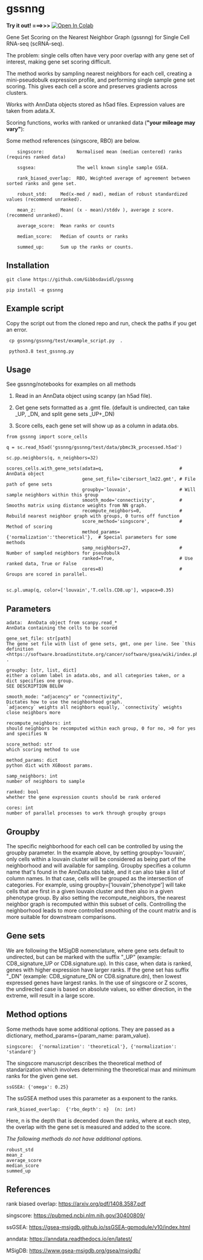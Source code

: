# gssnng

**Try it out!  ===>>>**  [![Open In Colab](https://colab.research.google.com/assets/colab-badge.svg)](https://colab.research.google.com/github/Gibbsdavidl/gssnng/blob/main/notebooks/gssnng_quick_start.ipynb)


Gene Set Scoring on the Nearest Neighbor Graph (gssnng) for Single Cell RNA-seq (scRNA-seq).

The problem:  single cells often have very poor overlap with any gene set of interest, making gene set scoring difficult.

The method works by sampling nearest neighbors for each cell, creating a mini-pseudobulk expression profile, 
and performing single sample gene set scoring. This gives each cell a score and preserves gradients across clusters. 

Works with AnnData objects stored as h5ad files. Expression values are taken from adata.X.

Scoring functions, works with ranked or unranked data (**"your mileage may vary"**):

Some method references (singscore, RBO) are below.

```
    singscore:            Normalised mean (median centered) ranks (requires ranked data)
    
    ssgsea:               The well known single sample GSEA.
        
    rank_biased_overlap:  RBO, Weighted average of agreement between sorted ranks and gene set.

    robust_std:     Med(x-med / mad), median of robust standardized values (recommend unranked).
    
    mean_z:         Mean( (x - mean)/stddv ), average z score. (recommend unranked).
    
    average_score:  Mean ranks or counts     
    
    median_score:   Median of counts or ranks
    
    summed_up:      Sum up the ranks or counts.
```

## Installation

```
git clone https://github.com/Gibbsdavidl/gssnng

pip install -e gssnng
```

## Example script

Copy the script out from the cloned repo and run, check the paths if you get an error.

```
 cp gssnng/gssnng/test/example_script.py  .
 
 python3.8 test_gssnng.py
```


## Usage 

See gssnng/notebooks for examples on all methods

1. Read in an AnnData object using scanpy (an h5ad file).

2. Get gene sets formatted as a .gmt file. (default is undirected, can take _UP,  _DN, and split gene sets _UP+_DN)

3. Score cells, each gene set will show up as a column in adata.obs.

```
from gssnng import score_cells

q = sc.read_h5ad('gssnng/gssnng/test/data/pbmc3k_processed.h5ad')

sc.pp.neighbors(q, n_neighbors=32)

scores_cells.with_gene_sets(adata=q,                            # AnnData object
                            gene_set_file='cibersort_lm22.gmt', # File path of gene sets
                            groupby='louvain',                  # Will sample neighbors within this group
                            smooth_mode='connectivity',         # Smooths matrix using distance weights from NN graph.
                            recompute_neighbors=0,              # Rebuild nearest neighbor graph with groups, 0 turns off function
                            score_method='singscore',           # Method of scoring
                            method_params={'normalization':'theoretical'},  # Special parameters for some methods 
                            samp_neighbors=27,                  # Number of sampled neighbors for pseudobulk
                            ranked=True,                        # Use ranked data, True or False
                            cores=8)                            # Groups are scored in parallel.
    

sc.pl.umap(q, color=['louvain','T.cells.CD8.up'], wspace=0.35)
```

## Parameters

    adata:  AnnData object from scanpy.read_*
    AnnData containing the cells to be scored

    gene_set_file: str[path]
    The gene set file with list of gene sets, gmt, one per line. See `this definition <https://software.broadinstitute.org/cancer/software/gsea/wiki/index.php/Data_formats#GMT:_Gene_Matrix_Transposed_file_format_.28.2A.gmt.29>`_ .

    groupby: [str, list, dict]
    either a column label in adata.obs, and all categories taken, or a dict specifies one group.
    SEE DESCRIPTION BELOW

    smooth_mode: "adjacency" or "connectivity",
    Dictates how to use the neighborhood graph.
    `adjacency` weights all neighbors equally, `connectivity` weights close neighbors more

    recompute_neighbors: int
    should neighbors be recomputed within each group, 0 for no, >0 for yes and specifies N

    score_method: str
    which scoring method to use

    method_params: dict
    python dict with XGBoost params.

    samp_neighbors: int
    number of neighbors to sample

    ranked: bool
    whether the gene expression counts should be rank ordered

    cores: int
    number of parallel processes to work through groupby groups

## Groupby

The specific neighborhood for each cell can be controlled by using the groupby parameter. In the example
above, by setting groupby='louvain', only cells within a louvain cluster will be considered as being part of the
neighborhood and will available for sampling.
Groupby specifies a column name that's found in the AnnData.obs table, and it can also take a list of column names.
In that case, cells will be grouped as the intersection of categories. For example, using groupby=['louvain','phenotype']
will take cells that are first in a given louvain cluster and then also in a given phenotype group. By also setting
the recompute_neighbors, the nearest neighbor graph is recomputed within this subset of cells. Controlling the
neighborhood leads to more controlled smoothing of the count matrix and is more suitable for downstream comparisons.

## Gene sets

We are following the MSigDB nomenclature, where gene sets default to undirected, but can be marked with the suffix "_UP"
(example: CD8_signature_UP or CD8.signature.up).  In this case, when data is ranked, genes with higher expression have larger ranks. If the 
gene set has suffix "_DN" (example: CD8_signature_DN or CD8.signature.dn), then lowest expressed genes have largest ranks. In the 
use of singscore or Z scores, the undirected case is based on absolute values, so either direction, in the extreme, will result in a large score.

## Method options

Some methods have some additional options. They are passed as a dictionary, method_params={param_name: param_value}.

    singscore:  {'normalization': 'theoretical'}, {'normalization': 'standard'}

The singscore manuscript describes the theoretical method of standarization which involves determining the theoretical max and minimum ranks for the given gene set.

    ssGSEA: {'omega': 0.25}
    
The ssGSEA method uses this parameter as a exponent to the ranks.

    rank_biased_overlap:  {'rbo_depth': n}  (n: int)

Here, n is the depth that is decended down the ranks, where at each step, the overlap with the gene set is measured and added to the score.

*The following methods do not have additional options.*

    robust_std
    mean_z
    average_score
    median_score
    summed_up

## References

rank biased overlap:  https://arxiv.org/pdf/1408.3587.pdf

singscore:  https://pubmed.ncbi.nlm.nih.gov/30400809/

ssGSEA: https://gsea-msigdb.github.io/ssGSEA-gpmodule/v10/index.html

anndata: https://anndata.readthedocs.io/en/latest/

MSigDB: https://www.gsea-msigdb.org/gsea/msigdb/


